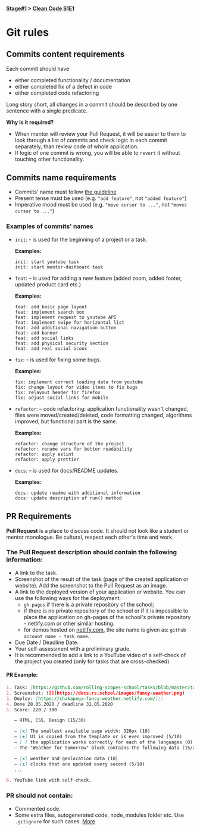 #### [Stage#1](../../) > [Clean Code S1E1](../)

# Git rules

## Commits content requirements

Each commit should have

- either completed functionality / documentation
- either completed fix of a defect in code
- either completed code refactoring

Long story short, all changes in a commit should be described by one sentence with a single predicate.

**Why is it required?**

- When mentor will review your Pull Request, it will be easier to them to look through a list of commits and check logic in each commit separately, than review code of whole application.
- If logic of one commit is wrong, you will be able to `revert` it without touching other functionality.

## Commits name requirements

- Commits' name must follow [the guideline](https://www.conventionalcommits.org/en/v1.0.0/)
- Present tense must be used (e.g. `"add feature"`, not `"added feature"`)
- Imperative mood must be used (e.g. `"move cursor to ..."`, not `"moves cursor to ..."`)

### Examples of commits' names

- `init`: - is used for the beginning of a project or a task.

  **Examples:**

  ```
  init: start youtube task
  init: start mentor-dashboard task
  ```

- `feat`: – is used for adding a new feature (added zoom, added footer, updated product card etc.)

  **Examples:**

  ```
  feat: add basic page layout
  feat: implement search box
  feat: implement request to youtube API
  feat: implement swipe for horizontal list
  feat: add additional navigation button
  feat: add banner
  feat: add social links
  feat: add physical security section
  feat: add real social icons
  ```

- `fix`: – is used for fixing some bugs.

  **Examples:**

  ```
  fix: implement correct loading data from youtube
  fix: change layout for video items to fix bugs
  fix: relayout header for firefox
  fix: adjust social links for mobile
  ```

- `refactor`: – code refactoring: application functionality wasn't changed, files were moved/created/deleted, code formatting changed, algorithms improved, but functional part is the same.

  **Examples:**

  ```
  refactor: change structure of the project
  refactor: rename vars for better readability
  refactor: apply eslint
  refactor: apply prettier
  ```

- `docs`: – is used for docs/README updates.

  **Examples:**

  ```
  docs: update readme with additional information
  docs: update description of run() method
  ```

## PR Requirements

**Pull Request** is a place to discuss code. It should not look like a student or mentor monologue. Be cultural, respect each other's time and work.

### The Pull Request description should contain the following information:

- A link to the task.
- Screenshot of the result of the task (page of the created application or website). Add the screenshot to the Pull Request as an image.
- A link to the deployed version of your application or website. You can use the following ways for the deployment:
  - `gh-pages` if there is a private repository of the school;
  - if there is no private repository of the school or if it is impossible to place the application on gh-pages of the school's private repository - netlify.com or other similar hosting.
  - for demos hosted on [netlify.com](netlify.com), the site name is given as: `github account name - task name`.
- Due Date / Deadline Date.
- Your self-assessment with a preliminary grade.
- It is recommended to add a link to a YouTube video of a self-check of the project you created (only for tasks that are cross-checked).

#### PR Example:

```markdown
1. Task: [https://github.com/rolling-scopes-school/tasks/blob/master/tasks/fancy-weather.md]()
2. Screenshot: ![](https://docs.rs.school/images/fancy-weather.png)
3. Deploy: [https://chakapega-fancy-weather.netlify.com/]()
4. Done 28.05.2020 / deadline 31.05.2020
5. Score: 220 / 300

   – HTML, CSS, Design (15/30)

   – [x] The smallest available page width: 320px (10)
   – [±] UI is copied from the template or is even improved (5/10)
   – [ ] the application works correctly for each of the languages (0)
   – The "Weather for tomorrow" block contains the following data (15/20)

   – [x] weather and geolocation data (10)
   – [±] clocks that are updated every second (5/10)
   ...

6. YouTube link with self-check.
```

### PR should not contain:

- Commented code.
- Some extra files, autogenerated code, node_modules folder etc. Use `.gitignore` for such cases. [More](https://git-scm.com/docs/gitignore)
